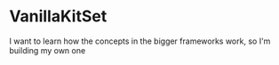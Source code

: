 # VanillaKitSet
I want to learn how the concepts in the bigger frameworks work, so I'm building my own one
